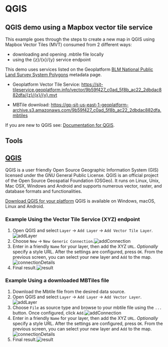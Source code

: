 # QGIS

## QGIS demo using a Mapbox vector tile service 
This example goes through the steps to create a new map in QGIS using Mapbox Vector Tiles (MVT) consumed from 2 different ways:
 - downloading and opening .mbtile file locally
 - using the {z}/{x}/{y} service endpoint

This demo uses services listed on the Geoplatform [BLM National Public Land Survey System Polygons](https://sit.geoplatform.info/metadata/9b59f427-c0ad-5f8b-ac22-2dbdac882dfa) metadata page.

* Geoplatform Vector Tile Service: https://sit-tileservice.geoplatform.info/vector/9b59f427_c0ad_5f8b_ac22_2dbdac882dfa/{z}/{x}/{y}.mvt


* MBTile download: https://gp-sit-us-east-1-geoplatform-archive.s3.amazonaws.com/9b59f427_c0ad_5f8b_ac22_2dbdac882dfa.mbtiles

If you are new to QGIS see: [Documentation for QGIS](https://docs.qgis.org/latest/en/docs/).

## Tools

## [QGIS](https://qgis.org/en/site/about/index.html)
QGIS is a user friendly Open Source Geographic Information System (GIS) licensed under the GNU General Public License. QGIS is an official project of the Open Source Geospatial Foundation (OSGeo). It runs on Linux, Unix, Mac OSX, Windows and Android and supports numerous vector, raster, and database formats and functionalities.

[Download QGIS for your platform](https://qgis.org/en/site/forusers/download.html)
QGIS is available on Windows, macOS, Linux and Android.

### Example Using the Vector Tile Service (XYZ) endpoint
1. Open QGIS and select `Layer` -> `Add Layer` -> `Add Vector Tile Layer`.![addLayer](assets/images/qgis-add-vector-layer.PNG)
2. Choose `New` -> `New Generic Connection`.![addConnection](assets/images/mvt-xyz-connection.PNG)
3. Enter in a friendly `Name` for your layer, then add the XYZ `URL`.
 *Optionally* specify a style URL. After the settings are configured, press `OK`. From the previous screen, you can select your new layer and `Add` to the map. 
![connectionDetails](assets/images/qgis-vector-connection-details.PNG)   
4. Final result.![result](assets/images/xyz-result.PNG)


### Example Using a downloaded MBTiles file
1. Download the Mbtile file from the desired data source.
2. Open QGIS and select `Layer` -> `Add Layer` -> `Add Vector Layer`.![addLayer](assets/images/qgis-add-vector-layer-mbtiles.PNG)
3. Choose `File` as source type and browse to your mbtile file using the `...` button. Once configured, click `Add`.![addConnection](assets/images/qgis-data-manager-mbtiles.PNG)
4. Enter in a friendly `Name` for your layer, then add the XYZ `URL`.
 *Optionally* specify a style URL. After the settings are configured, press `OK`. From the previous screen, you can select your new layer and `Add` to the map. 
![connectionDetails](assets/images/qgis-vector-connection-details.PNG)   
5. Final result.![result](assets/images/mbtiles-result.PNG)






